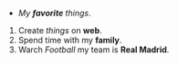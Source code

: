 * _My **favorite** things_.
 1. Create _things_ on **web**.
 2. Spend time with my **family**.
 3. Warch _Football_ my team is **Real Madrid**.
